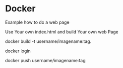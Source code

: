 # Docker
Example how to do a web page

Use Your own index.html and build Your own web Page

docker build -t username/imagename:tag.

docker login

docker push username/imagename:tag
